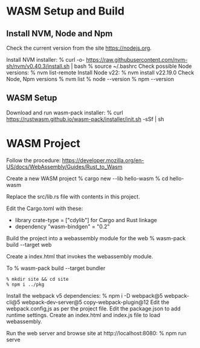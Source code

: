 # WASM Setup and Build

## Install NVM, Node and Npm
Check the current version from the site https://nodejs.org.

Install NVM installer:
	% curl -o- https://raw.githubusercontent.com/nvm-sh/nvm/v0.40.3/install.sh | bash
	% source ~/.bashrc
Check possible Node versions:
	% nvm list-remote
Install Node v22:
	% nvm install v22.19.0
Check Node, Npm versions
	% nvm list
	% node --version
	% npm --version

## WASM Setup
Download and run wasm-pack installer:
	% curl https://rustwasm.github.io/wasm-pack/installer/init.sh -sSf | sh


# WASM Project
Follow the procedure: https://developer.mozilla.org/en-US/docs/WebAssembly/Guides/Rust_to_Wasm

Create a new WASM project
    % cargo new --lib hello-wasm
    % cd hello-wasm

Replace the src/lib.rs file with contents in this project.

Edit the Cargo.toml with these:
- library crate-type = ["cdylib"] for Cargo and Rust linkage
- dependency "wasm-bindgen" = "0.2"

Build the project into a webassembly module for the web
    % wasm-pack build --target web

Create a index.html that invokes the webassembly module.

To
    % wasm-pack build --target bundler

    % mkdir site && cd site
    % npm i ../pkg

Install the webpack v5 dependencies:
    % npm i -D webpack@5 webpack-cli@5 webpack-dev-server@5 copy-webpack-plugin@12
Edit the webpack.config,js as per the project file.
Edit the package.json to add runtime settings.
Create an index.html and index.js file to load webassembly.

Run the web server and browse site at http://localhost:8080:
    % npm run serve
